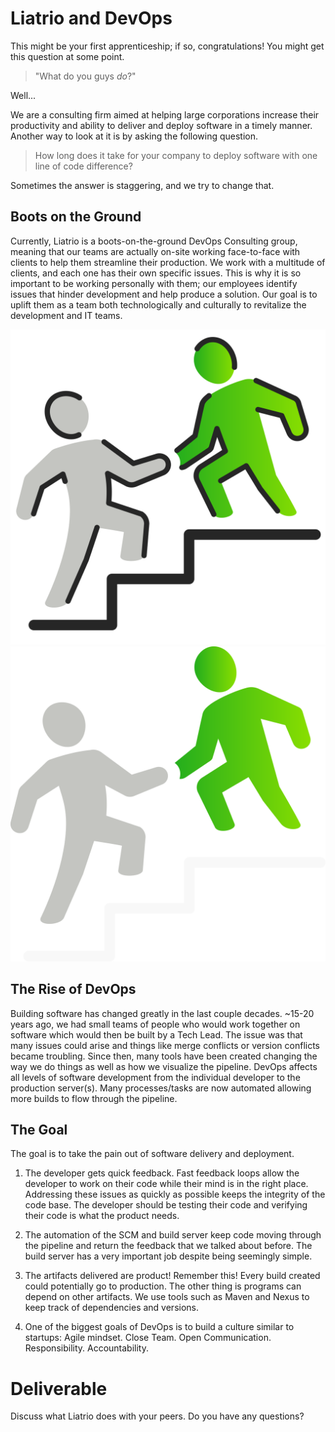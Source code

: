 # Liatrio and DevOps

This might be your first apprenticeship; if so, congratulations! You might get this question at some point.

> "What do you guys _do_?"

Well...

We are a consulting firm aimed at helping large corporations increase their productivity and ability to deliver and deploy software in a timely manner. Another way to look at it is by asking the following question.

>How long does it take for your company to deploy software with one line of code difference?

Sometimes the answer is staggering, and we try to change that.

## Boots on the Ground
Currently, Liatrio is a boots-on-the-ground DevOps Consulting group, meaning that our teams are actually on-site working face-to-face with clients to help them streamline their production. We work with a multitude of clients, and each one has their own specific issues. This is why it is so important to be working personally with them; our employees identify issues that hinder development and help produce a solution. Our goal is to uplift them as a team both technologically and culturally to revitalize the development and IT teams.

![](img1/consulting_light.svg ':size=150x150 :class=light-mode-icon')
![](img1/consulting_dark.svg ':size=150x150 :class=dark-mode-icon')

## The Rise of DevOps
Building software has changed greatly in the last couple decades. ~15-20 years ago, we had small teams of people who would work together on software which would then be built by a Tech Lead. The issue was that many issues could arise and things like merge conflicts or version conflicts became troubling. Since then, many tools have been created changing the way we do things as well as how we visualize the pipeline. DevOps affects all levels of software development from the individual developer to the production server(s). Many processes/tasks are now automated allowing more builds to flow through the pipeline.

## The Goal
The goal is to take the pain out of software delivery and deployment.

1) The developer gets quick feedback. Fast feedback loops allow the developer to work on their code while their mind is in the right place. Addressing these issues as quickly as possible keeps the integrity of the code base. The developer should be testing their code and verifying their code is what the product needs.

2) The automation of the SCM and build server keep code moving through the pipeline and return the feedback that we talked about before. The build server has a very important job despite being seemingly simple.

3) The artifacts delivered are product! Remember this! Every build created could potentially go to production. The other thing is programs can depend on other artifacts. We use tools such as Maven and Nexus to keep track of dependencies and versions.

4) One of the biggest goals of DevOps is to build a culture similar to startups: Agile mindset. Close Team. Open Communication. Responsibility. Accountability.

# Deliverable

Discuss what Liatrio does with your peers. Do you have any questions?

